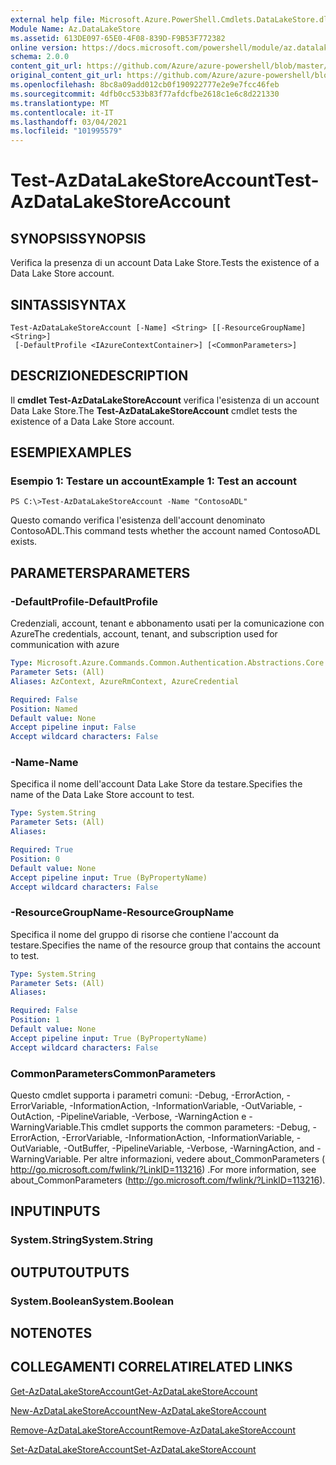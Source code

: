 ```yaml
---
external help file: Microsoft.Azure.PowerShell.Cmdlets.DataLakeStore.dll-Help.xml
Module Name: Az.DataLakeStore
ms.assetid: 613DE097-65E0-4F08-839D-F9B53F772382
online version: https://docs.microsoft.com/powershell/module/az.datalakestore/test-azdatalakestoreaccount
schema: 2.0.0
content_git_url: https://github.com/Azure/azure-powershell/blob/master/src/DataLakeStore/DataLakeStore/help/Test-AzDataLakeStoreAccount.md
original_content_git_url: https://github.com/Azure/azure-powershell/blob/master/src/DataLakeStore/DataLakeStore/help/Test-AzDataLakeStoreAccount.md
ms.openlocfilehash: 8bc8a09add012cb0f190922777e2e9e7fcc46feb
ms.sourcegitcommit: 4dfb0cc533b83f77afdcfbe2618c1e6c8d221330
ms.translationtype: MT
ms.contentlocale: it-IT
ms.lasthandoff: 03/04/2021
ms.locfileid: "101995579"
---
```

# <span data-ttu-id="f4b81-101">Test-AzDataLakeStoreAccount</span><span class="sxs-lookup"><span data-stu-id="f4b81-101">Test-AzDataLakeStoreAccount</span></span>

## <span data-ttu-id="f4b81-102">SYNOPSIS</span><span class="sxs-lookup"><span data-stu-id="f4b81-102">SYNOPSIS</span></span>
<span data-ttu-id="f4b81-103">Verifica la presenza di un account Data Lake Store.</span><span class="sxs-lookup"><span data-stu-id="f4b81-103">Tests the existence of a Data Lake Store account.</span></span>

## <span data-ttu-id="f4b81-104">SINTASSI</span><span class="sxs-lookup"><span data-stu-id="f4b81-104">SYNTAX</span></span>

```
Test-AzDataLakeStoreAccount [-Name] <String> [[-ResourceGroupName] <String>]
 [-DefaultProfile <IAzureContextContainer>] [<CommonParameters>]
```

## <span data-ttu-id="f4b81-105">DESCRIZIONE</span><span class="sxs-lookup"><span data-stu-id="f4b81-105">DESCRIPTION</span></span>
<span data-ttu-id="f4b81-106">Il **cmdlet Test-AzDataLakeStoreAccount** verifica l'esistenza di un account Data Lake Store.</span><span class="sxs-lookup"><span data-stu-id="f4b81-106">The **Test-AzDataLakeStoreAccount** cmdlet tests the existence of a Data Lake Store account.</span></span>

## <span data-ttu-id="f4b81-107">ESEMPI</span><span class="sxs-lookup"><span data-stu-id="f4b81-107">EXAMPLES</span></span>

### <span data-ttu-id="f4b81-108">Esempio 1: Testare un account</span><span class="sxs-lookup"><span data-stu-id="f4b81-108">Example 1: Test an account</span></span>
```
PS C:\>Test-AzDataLakeStoreAccount -Name "ContosoADL"
```

<span data-ttu-id="f4b81-109">Questo comando verifica l'esistenza dell'account denominato ContosoADL.</span><span class="sxs-lookup"><span data-stu-id="f4b81-109">This command tests whether the account named ContosoADL exists.</span></span>

## <span data-ttu-id="f4b81-110">PARAMETERS</span><span class="sxs-lookup"><span data-stu-id="f4b81-110">PARAMETERS</span></span>

### <span data-ttu-id="f4b81-111">-DefaultProfile</span><span class="sxs-lookup"><span data-stu-id="f4b81-111">-DefaultProfile</span></span>
<span data-ttu-id="f4b81-112">Credenziali, account, tenant e abbonamento usati per la comunicazione con Azure</span><span class="sxs-lookup"><span data-stu-id="f4b81-112">The credentials, account, tenant, and subscription used for communication with azure</span></span>

```yaml
Type: Microsoft.Azure.Commands.Common.Authentication.Abstractions.Core.IAzureContextContainer
Parameter Sets: (All)
Aliases: AzContext, AzureRmContext, AzureCredential

Required: False
Position: Named
Default value: None
Accept pipeline input: False
Accept wildcard characters: False
```

### <span data-ttu-id="f4b81-113">-Name</span><span class="sxs-lookup"><span data-stu-id="f4b81-113">-Name</span></span>
<span data-ttu-id="f4b81-114">Specifica il nome dell'account Data Lake Store da testare.</span><span class="sxs-lookup"><span data-stu-id="f4b81-114">Specifies the name of the Data Lake Store account to test.</span></span>

```yaml
Type: System.String
Parameter Sets: (All)
Aliases:

Required: True
Position: 0
Default value: None
Accept pipeline input: True (ByPropertyName)
Accept wildcard characters: False
```

### <span data-ttu-id="f4b81-115">-ResourceGroupName</span><span class="sxs-lookup"><span data-stu-id="f4b81-115">-ResourceGroupName</span></span>
<span data-ttu-id="f4b81-116">Specifica il nome del gruppo di risorse che contiene l'account da testare.</span><span class="sxs-lookup"><span data-stu-id="f4b81-116">Specifies the name of the resource group that contains the account to test.</span></span>

```yaml
Type: System.String
Parameter Sets: (All)
Aliases:

Required: False
Position: 1
Default value: None
Accept pipeline input: True (ByPropertyName)
Accept wildcard characters: False
```

### <span data-ttu-id="f4b81-117">CommonParameters</span><span class="sxs-lookup"><span data-stu-id="f4b81-117">CommonParameters</span></span>
<span data-ttu-id="f4b81-118">Questo cmdlet supporta i parametri comuni: -Debug, -ErrorAction, -ErrorVariable, -InformationAction, -InformationVariable, -OutVariable, -OutAction, -PipelineVariable, -Verbose, -WarningAction e -WarningVariable.</span><span class="sxs-lookup"><span data-stu-id="f4b81-118">This cmdlet supports the common parameters: -Debug, -ErrorAction, -ErrorVariable, -InformationAction, -InformationVariable, -OutVariable, -OutBuffer, -PipelineVariable, -Verbose, -WarningAction, and -WarningVariable.</span></span> <span data-ttu-id="f4b81-119">Per altre informazioni, vedere about_CommonParameters ( http://go.microsoft.com/fwlink/?LinkID=113216) .</span><span class="sxs-lookup"><span data-stu-id="f4b81-119">For more information, see about_CommonParameters (http://go.microsoft.com/fwlink/?LinkID=113216).</span></span>

## <span data-ttu-id="f4b81-120">INPUT</span><span class="sxs-lookup"><span data-stu-id="f4b81-120">INPUTS</span></span>

### <span data-ttu-id="f4b81-121">System.String</span><span class="sxs-lookup"><span data-stu-id="f4b81-121">System.String</span></span>

## <span data-ttu-id="f4b81-122">OUTPUT</span><span class="sxs-lookup"><span data-stu-id="f4b81-122">OUTPUTS</span></span>

### <span data-ttu-id="f4b81-123">System.Boolean</span><span class="sxs-lookup"><span data-stu-id="f4b81-123">System.Boolean</span></span>

## <span data-ttu-id="f4b81-124">NOTE</span><span class="sxs-lookup"><span data-stu-id="f4b81-124">NOTES</span></span>

## <span data-ttu-id="f4b81-125">COLLEGAMENTI CORRELATI</span><span class="sxs-lookup"><span data-stu-id="f4b81-125">RELATED LINKS</span></span>

[<span data-ttu-id="f4b81-126">Get-AzDataLakeStoreAccount</span><span class="sxs-lookup"><span data-stu-id="f4b81-126">Get-AzDataLakeStoreAccount</span></span>](./Get-AzDataLakeStoreAccount.md)

[<span data-ttu-id="f4b81-127">New-AzDataLakeStoreAccount</span><span class="sxs-lookup"><span data-stu-id="f4b81-127">New-AzDataLakeStoreAccount</span></span>](./New-AzDataLakeStoreAccount.md)

[<span data-ttu-id="f4b81-128">Remove-AzDataLakeStoreAccount</span><span class="sxs-lookup"><span data-stu-id="f4b81-128">Remove-AzDataLakeStoreAccount</span></span>](./Remove-AzDataLakeStoreAccount.md)

[<span data-ttu-id="f4b81-129">Set-AzDataLakeStoreAccount</span><span class="sxs-lookup"><span data-stu-id="f4b81-129">Set-AzDataLakeStoreAccount</span></span>](./Set-AzDataLakeStoreAccount.md)


